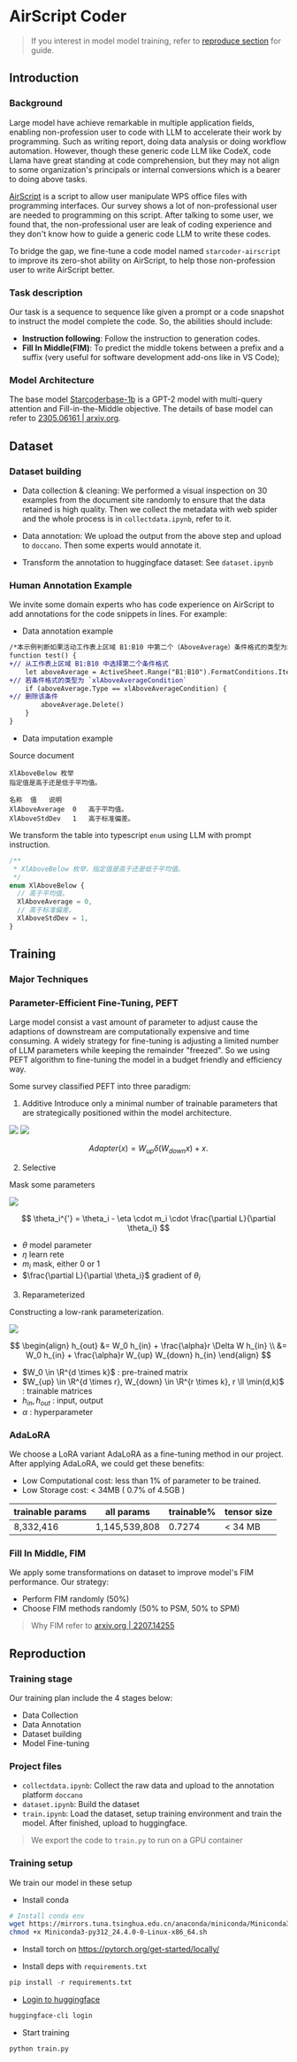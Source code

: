# AirScript Coder
> If you interest in model model training, refer to [reproduce section](#Reproduction) for guide.

## Introduction

### Background

Large model have achieve remarkable in multiple application fields, enabling non-profession user to code with LLM to accelerate their work by programming. Such as writing report, doing data analysis or doing workflow automation. However, though these generic code LLM like CodeX, code Llama have great standing at code comprehension, but they may not align to some organization's principals or internal conversions which is a bearer to doing above tasks. 

[AirScript](https://airsheet.wps.cn/docs/guide/summary.html) is a script to allow user manipulate WPS office files with programming interfaces. Our survey shows a lot of non-professional user are needed to programming on this script. After talking to some user, we found that, the non-professional user are leak of coding experience and they don't know how to guide a generic code LLM to write these codes.

To bridge the gap, we fine-tune a code model named `starcoder-airscript` to improve its zero-shot ability on AirScript, to help those non-profession user to write AirScript better.

### Task description

Our task is a sequence to sequence like given a prompt or a code snapshot to instruct the model complete the code. So, the abilities should include:

- **Instruction following**: Follow the instruction to generation codes.
- **Fill In Middle(FIM)**: To predict the middle tokens between a prefix and a suffix (very useful for software development add-ons like in VS Code);

### Model Architecture

The base model [Starcoderbase-1b](https://huggingface.co/bigcode/starcoderbase-1b) is a GPT-2 model with multi-query attention and Fill-in-the-Middle objective. The details of base model can refer to [2305.06161 | arxiv.org](https://arxiv.org/abs/2305.06161).

## Dataset

### Dataset building

- Data collection & cleaning: We performed a visual inspection on 30 examples from the document site randomly to ensure that the data retained is high quality. Then we collect the metadata with web spider and the whole process is in `collectdata.ipynb`, refer to it.

- Data annotation: We upload the output from the above step and upload to `doccano`. Then some experts would annotate it.

- Transform the annotation to huggingface dataset: See `dataset.ipynb`

### Human Annotation Example

We invite some domain experts who has code experience on AirScript to add annotations for the code snippets in lines. For example:

- Data annotation example

```diff
/*本示例判断如果活动工作表上区域 B1:B10 中第二个（AboveAverage）条件格式的类型为xlAboveAverageCondition，则删除该条件格式。*/
function test() {
+// 从工作表上区域 B1:B10 中选择第二个条件格式
    let aboveAverage = ActiveSheet.Range("B1:B10").FormatConditions.Item(2)
+// 若条件格式的类型为 `xlAboveAverageCondition`
    if (aboveAverage.Type == xlAboveAverageCondition) {
+// 删除该条件
        aboveAverage.Delete()
    }
}
```

- Data imputation example

Source document

```
XlAboveBelow 枚举​
指定值是高于还是低于平均值。

名称	值	说明
XlAboveAverage	0	高于平均值。
XlAboveStdDev	1	高于标准偏差。
```

We transform the table into typescript `enum` using LLM with prompt instruction.

```ts
/**
 * XlAboveBelow 枚举，指定值是高于还是低于平均值。
 */
enum XlAboveBelow {
  // 高于平均值。
  XlAboveAverage = 0,
  // 高于标准偏差。
  XlAboveStdDev = 1,
}
```


## Training

### Major Techniques

### Parameter-Efficient Fine-Tuning, PEFT

Large model consist a vast amount of parameter to adjust cause the adaptions of downstream are computationally expensive and time consuming. A widely strategy for fine-tuning is adjusting a limited number of LLM parameters while keeping the remainder "freezed". So we using PEFT algorithm to fine-tuning the model in a budget friendly and efficiency way.

Some survey classified PEFT into three paradigm:

1. Additive
Introduce only a minimal number of trainable parameters that are strategically positioned within the model architecture.

![](docs/figures/pert_adapter_layer.png) ![](docs/figures/perf_adapter.png) 

$$
Adapter(x) = W_{up} \delta(W_{down} x) + x.
$$

2. Selective

Mask some parameters 

![](docs/figures/perf_selective_mask.png)

$$
\theta_i^{'} = \theta_i - \eta \cdot m_i \cdot \frac{\partial L}{\partial \theta_i}
$$

- $\theta$ model parameter
- $\eta$ learn rete
- $m_i$ mask, either 0 or 1
- $\frac{\partial L}{\partial \theta_i}$ gradient of $\theta_i$

3. Reparameterized

Constructing a low-rank parameterization.

![](docs/figures/perf_reparameterize.png)

$$
\begin{align}
h_{out} &= W_0 h_{in} + \frac{\alpha}r \Delta W h_{in} \\
&= W_0 h_{in} + \frac{\alpha}r W_{up} W_{down} h_{in}
\end{align}
$$

- $W_0 \in \R^{d \times k}$ : pre-trained matrix
- $W_{up} \in \R^{d \times r}, W_{down} \in \R^{r \times k}, r \ll \min(d,k)$ : trainable matrices
- $h_{in}, h_{out}$ : input, output
- $\alpha$ : hyperparameter

### AdaLoRA

We choose a LoRA variant AdaLoRA as a fine-tuning method in our project. After applying AdaLoRA, we could get these benefits:

- Low Computational cost: less than 1% of parameter to be trained.
- Low Storage cost: < 34MB ( 0.7% of 4.5GB )

| trainable params | all params | trainable% | tensor size |
|--|--|--|--|
| 8,332,416  | 1,145,539,808 | 0.7274 | < 34 MB |

### Fill In Middle, FIM

We apply some transformations on dataset to improve model's FIM performance. Our strategy:

- Perform FIM randomly (50%)
- Choose FIM methods randomly (50% to PSM, 50% to SPM)

> Why FIM refer to [arxiv.org | 2207.14255](https://arxiv.org/pdf/2207.14255)

## Reproduction

### Training stage

Our training plan include the 4 stages below:

- Data Collection
- Data Annotation
- Dataset building
- Model Fine-tuning

### Project files

- `collectdata.ipynb`: Collect the raw data and upload to the annotation platform `doccano`
- `dataset.ipynb`: Build the dataset 
- `train.ipynb`: Load the dataset, setup training environment and train the model. After finished, upload to huggingface. 
> We export the code to `train.py` to run on a GPU container

### Training setup

We train our model in these setup

- Install conda 

```sh
# Install conda env
wget https://mirrors.tuna.tsinghua.edu.cn/anaconda/miniconda/Miniconda3-py312_24.4.0-0-Linux-x86_64.sh
chmod +x Miniconda3-py312_24.4.0-0-Linux-x86_64.sh
```

- Install torch on https://pytorch.org/get-started/locally/

- Install deps with `requirements.txt`

```python
pip install -r requirements.txt
```

- [Login to huggingface](https://huggingface.co/docs/huggingface_hub/main/en/guides/cli#huggingface-cli-login)

```sh
huggingface-cli login
```

- Start training

```python
python train.py
```